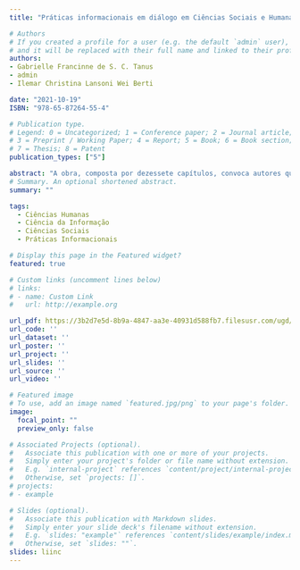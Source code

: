 ```yaml
---
title: "Práticas informacionais em diálogo em Ciências Sociais e Humanas"

# Authors
# If you created a profile for a user (e.g. the default `admin` user), write the username (folder name) here 
# and it will be replaced with their full name and linked to their profile.
authors:
- Gabrielle Francinne de S. C. Tanus
- admin
- Ilemar Christina Lansoni Wei Berti

date: "2021-10-19"
ISBN: "978-65-87264-55-4"

# Publication type.
# Legend: 0 = Uncategorized; 1 = Conference paper; 2 = Journal article;
# 3 = Preprint / Working Paper; 4 = Report; 5 = Book; 6 = Book section;
# 7 = Thesis; 8 = Patent
publication_types: ["5"]

abstract: "A obra, composta por dezessete capítulos, convoca autores que têm se distinguido no estudo dos conceitos de usos, usuários e práticas de informação, referências na perspectiva epistemológica da revisão conceitual de teorias e modelos das Ciências Sociais e Humanas aplicados à leitura dos fenômenos informacionais. Porém, a sua riqueza mais evidente consiste em reunir diferentes abordagens das práticas informacionais e sua rede conceitual, desde aquelas mais diretamente teóricas, as quais convocam autores e conceitos de outras disciplinas, até aquelas com foco mais diretamente direcionado para objetos concretos, além de abordagens das práticas da informação no universo digital."
# Summary. An optional shortened abstract.
summary: ""

tags: 
  - Ciências Humanas
  - Ciência da Informação
  - Ciências Sociais
  - Práticas Informacionais

# Display this page in the Featured widget?
featured: true

# Custom links (uncomment lines below)
# links:
# - name: Custom Link
#   url: http://example.org

url_pdf: https://3b2d7e5d-8b9a-4847-aa3e-40931d588fb7.filesusr.com/ugd/c3c80a_e73ca42d9ca141ffa4298e33400abffc.pdf
url_code: ''
url_dataset: ''
url_poster: ''
url_project: ''
url_slides: ''
url_source: ''
url_video: ''

# Featured image
# To use, add an image named `featured.jpg/png` to your page's folder. 
image:
  focal_point: ""
  preview_only: false

# Associated Projects (optional).
#   Associate this publication with one or more of your projects.
#   Simply enter your project's folder or file name without extension.
#   E.g. `internal-project` references `content/project/internal-project/index.md`.
#   Otherwise, set `projects: []`.
# projects:
# - example

# Slides (optional).
#   Associate this publication with Markdown slides.
#   Simply enter your slide deck's filename without extension.
#   E.g. `slides: "example"` references `content/slides/example/index.md`.
#   Otherwise, set `slides: ""`.
slides: liinc
---
```


